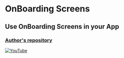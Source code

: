 # OnBoarding Screens
## Use OnBoarding Screens in your App
### [Author's repository](https://github.com/TheTechDesigner/OnBoarding-Screens)

[![YouTube](https://img.youtube.com/vi/qijkcka1QbY/0.jpg)](https://youtu.be/qijkcka1QbY "Use OnBoarding Screens in your App")

